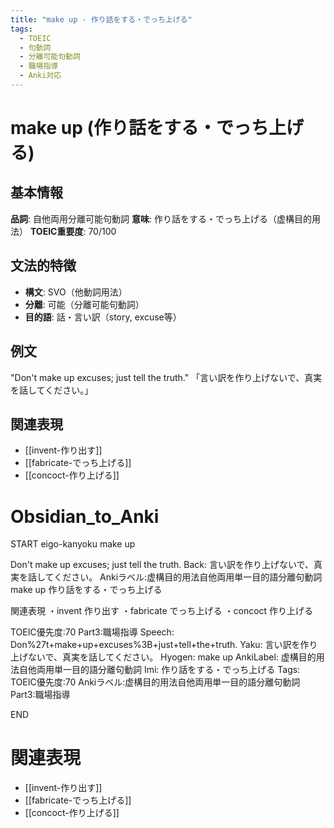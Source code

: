 ```yaml
---
title: "make up - 作り話をする・でっち上げる"
tags:
  - TOEIC
  - 句動詞
  - 分離可能句動詞
  - 職場指導
  - Anki対応
---
```


# make up (作り話をする・でっち上げる)

## 基本情報
**品詞**: 自他両用分離可能句動詞
**意味**: 作り話をする・でっち上げる（虚構目的用法）
**TOEIC重要度**: 70/100

## 文法的特徴
- **構文**: SVO（他動詞用法）
- **分離**: 可能（分離可能句動詞）
- **目的語**: 話・言い訳（story, excuse等）

## 例文
"Don't make up excuses; just tell the truth."
「言い訳を作り上げないで、真実を話してください。」

## 関連表現
- [[invent-作り出す]]
- [[fabricate-でっち上げる]]
- [[concoct-作り上げる]]

# Obsidian_to_Anki
START
eigo-kanyoku
make up

Don't make up excuses; just tell the truth.
Back: 
言い訳を作り上げないで、真実を話してください。
Ankiラベル:虚構目的用法自他両用単一目的語分離句動詞
make up
作り話をする・でっち上げる

関連表現
・invent 作り出す
・fabricate でっち上げる
・concoct 作り上げる

TOEIC優先度:70
Part3:職場指導
Speech: Don%27t+make+up+excuses%3B+just+tell+the+truth.
Yaku: 言い訳を作り上げないで、真実を話してください。
Hyogen: make up
AnkiLabel: 虚構目的用法自他両用単一目的語分離句動詞
Imi: 作り話をする・でっち上げる
Tags: TOEIC優先度:70 Ankiラベル:虚構目的用法自他両用単一目的語分離句動詞 Part3:職場指導
<!--ID: 1752942088164-->
END

# 関連表現
- [[invent-作り出す]]
- [[fabricate-でっち上げる]]
- [[concoct-作り上げる]] 